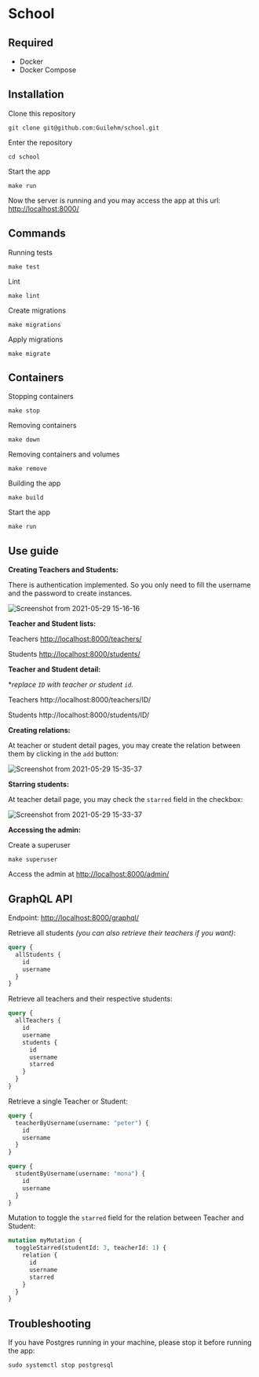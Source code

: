 # School

## Required
* Docker
* Docker Compose

## Installation

Clone this repository

    git clone git@github.com:Guilehm/school.git
    
Enter the repository

    cd school

Start the app

    make run
    
Now the server is running and you may access the app at this url: [http://localhost:8000/](http://localhost:8000/users/)   


## Commands

Running tests

    make test
    
Lint

    make lint
    
Create migrations

    make migrations

Apply migrations
   
    make migrate


## Containers
Stopping containers

    make stop
    
Removing containers

    make down
    
Removing containers and volumes

    make remove
    
Building the app

    make build
    
Start the app

    make run
    

## Use guide

**Creating Teachers and Students:**

There is authentication implemented. So you only need to fill the username and the password to create instances.

![Screenshot from 2021-05-29 15-16-16](https://user-images.githubusercontent.com/33688752/120080834-f7ca8380-c090-11eb-84e1-da364eabc723.png)


**Teacher and Student lists:**

Teachers [http://localhost:8000/teachers/](http://localhost:8000/teachers/)

Students [http://localhost:8000/students/](http://localhost:8000/students/)


**Teacher and Student detail:**

**replace `ID` with teacher or student `id`.*

Teachers http://localhost:8000/teachers/ID/

Students http://localhost:8000/students/ID/


**Creating relations:**

At teacher or student detail pages, you may create the relation between them by clicking in the `add` button:

![Screenshot from 2021-05-29 15-35-37](https://user-images.githubusercontent.com/33688752/120081334-8b9d4f00-c093-11eb-91dd-f11f142c778e.png)


**Starring students:**

At teacher detail page, you may check the `starred` field in the checkbox:

![Screenshot from 2021-05-29 15-33-37](https://user-images.githubusercontent.com/33688752/120081275-47aa4a00-c093-11eb-827f-86a477c54685.png)

**Accessing the admin:**

Create a superuser

    make superuser
    
Access the admin at [http://localhost:8000/admin/](http://localhost:8000/admin/)

## GraphQL API

Endpoint: [http://localhost:8000/graphql/](http://localhost:8000/graphql/)

Retrieve all students *(you can also retrieve their teachers if you want)*:
```graphql
query {
  allStudents {
    id
    username
  }
}
```

Retrieve all teachers and their respective students:
```graphql
query {
  allTeachers {
    id
    username
    students {
      id
      username
      starred
    }
  }
}
```

Retrieve a single Teacher or Student:
```graphql
query {
  teacherByUsername(username: "peter") {
    id
    username
  }
}
```
```graphql
query {
  studentByUsername(username: "mona") {
    id
    username
  }
}
```

Mutation to toggle the `starred` field for the relation between Teacher and Student:
```graphql
mutation myMutation {
  toggleStarred(studentId: 3, teacherId: 1) {
    relation {
      id
      username
      starred
    }
  }
}
```


## Troubleshooting

If you have Postgres running in your machine, please stop it before running the app:

    sudo systemctl stop postgresql
